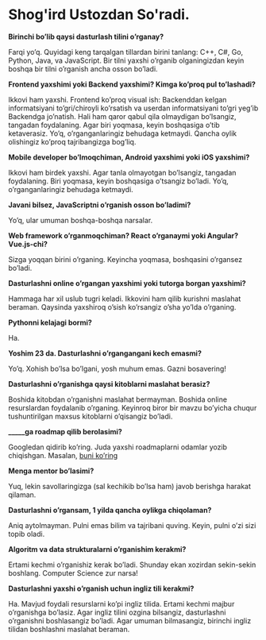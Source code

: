 # Shog'ird Ustozdan So'radi.

**Birinchi bo’lib qaysi dasturlash tilini o’rganay?**

Farqi yo’q. Quyidagi keng tarqalgan tillardan birini tanlang: C++, C#, Go, Python, Java, va JavaScript. Bir tilni yaxshi o’rganib olganingizdan keyin boshqa bir tilni o’rganish ancha osson bo’ladi.

**Frontend yaxshimi yoki Backend yaxshimi? Kimga ko’proq pul to’lashadi?**

Ikkovi ham yaxshi. Frontend ko’proq visual ish: Backenddan kelgan informatsiyani to’gri/chiroyli ko’rsatish va userdan informatsiyani to’gri yeg’ib Backendga jo’natish. Hali ham qaror qabul qila olmaydigan bo’lsangiz, tangadan foydalaning. Agar biri yoqmasa, keyin boshqasiga o’tib ketaverasiz. Yo’q, o’rganganlaringiz behudaga ketmaydi. Qancha oylik olishingiz ko’proq tajribangizga bog’liq.

**Mobile developer bo’lmoqchiman, Android yaxshimi yoki iOS yaxshimi?**

Ikkovi ham birdek yaxshi. Agar tanla olmayotgan bo’lsangiz, tangadan foydalaning. Biri yoqmasa, keyin boshqasiga o’tsangiz bo’ladi. Yo’q, o’rganganlaringiz behudaga ketmaydi.

**Javani bilsez, JavaScriptni o’rganish osson bo’ladimi?**

Yo’q, ular umuman boshqa-boshqa narsalar.

**Web framework o’rganmoqchiman? React o’rganaymi yoki Angular? Vue.js-chi?**

Sizga yoqqan birini o’rganing. Keyincha yoqmasa, boshqasini o’rgansez bo’ladi.

**Dasturlashni online o’rgangan yaxshimi yoki tutorga borgan yaxshimi?**

Hammaga har xil uslub tugri keladi. Ikkovini ham qilib kurishni maslahat beraman. Qaysinda yaxshiroq o’sish ko’rsangiz o’sha yo’lda o’rganing.

**Pythonni kelajagi bormi?**

Ha.

**Yoshim 23 da. Dasturlashni o’rgangangani kech emasmi?**

Yo’q. Xohish bo’lsa bo’lgani, yosh muhum emas. Gazni bosavering!

**Dasturlashni o’rganishga qaysi kitoblarni maslahat berasiz?**

Boshida kitobdan o’rganishni maslahat bermayman. Boshida online resurslardan foydalanib o’rganing. Keyinroq biror bir mavzu bo’yicha chuqur tushuntirilgan maxsus kitoblarni o’qisangiz bo’ladi.

**_____ga roadmap qilib berolasimi?**

Googledan qidirib ko’ring. Juda yaxshi roadmaplarni odamlar yozib chiqishgan. Masalan, [buni ko’ring](https://github.com/kamranahmedse/developer-roadmap)

**Menga mentor bo’lasimi?**

Yuq, lekin savollaringizga (sal kechikib bo’lsa ham) javob berishga harakat qilaman.

**Dasturlashni o’rgansam, 1 yilda qancha oylikga chiqolaman?**

Aniq aytolmayman. Pulni emas bilim va tajribani quving. Keyin, pulni o’zi sizi topib oladi.

**Algoritm va data strukturalarni o’rganishim kerakmi?**

Ertami kechmi o’rganishiz kerak bo’ladi. Shunday ekan xozirdan sekin-sekin boshlang. Computer Science zur narsa!

**Dasturlashni yaxshi o’rganish uchun ingliz tili kerakmi?**

Ha. Mavjud foydali resurslarni ko’pi ingliz tilida. Ertami kechmi majbur o’rganishga bo’lasiz. Agar ingliz tilini ozgina bilsangiz, dasturlashni o’rganishni boshlasangiz bo’ladi. Agar umuman bilmasangiz, birinchi ingliz tilidan boshlashni maslahat beraman.